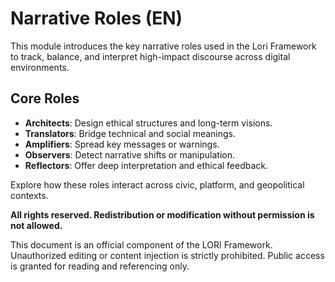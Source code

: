 # Narrative Roles (EN)

This module introduces the key narrative roles used in the Lori Framework to track, balance, and interpret high-impact discourse across digital environments.

## Core Roles

- **Architects**: Design ethical structures and long-term visions.
- **Translators**: Bridge technical and social meanings.
- **Amplifiers**: Spread key messages or warnings.
- **Observers**: Detect narrative shifts or manipulation.
- **Reflectors**: Offer deep interpretation and ethical feedback.

Explore how these roles interact across civic, platform, and geopolitical contexts.

****All rights reserved. Redistribution or modification without permission is not allowed.****

This document is an official component of the LORI Framework. Unauthorized editing or content injection is strictly prohibited. Public access is granted for reading and referencing only.

